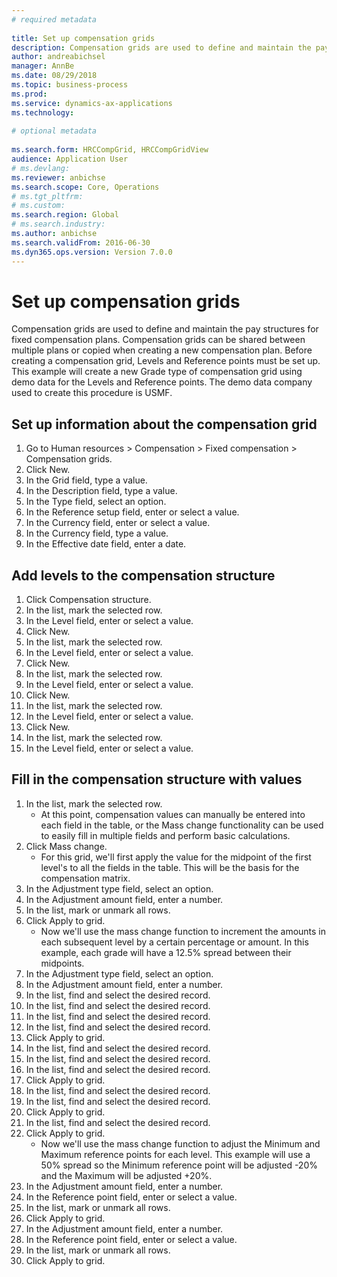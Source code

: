 ```yaml
--- 
# required metadata 
 
title: Set up compensation grids
description: Compensation grids are used to define and maintain the pay structures for fixed compensation plans. 
author: andreabichsel
manager: AnnBe 
ms.date: 08/29/2018
ms.topic: business-process 
ms.prod:  
ms.service: dynamics-ax-applications 
ms.technology:  
 
# optional metadata 
 
ms.search.form: HRCCompGrid, HRCCompGridView   
audience: Application User 
# ms.devlang:  
ms.reviewer: anbichse
ms.search.scope: Core, Operations 
# ms.tgt_pltfrm:  
# ms.custom:  
ms.search.region: Global
# ms.search.industry: 
ms.author: anbichse
ms.search.validFrom: 2016-06-30 
ms.dyn365.ops.version: Version 7.0.0 
---
```

# Set up compensation grids



Compensation grids are used to define and maintain the pay structures for fixed compensation plans. Compensation grids can be shared between multiple plans or copied when creating a new compensation plan.  Before creating a compensation grid, Levels and Reference points must be set up. This example will create a new Grade type of compensation grid using demo data for the Levels and Reference points. The demo data company used to create this procedure is USMF.


## Set up information about the compensation grid
1. Go to Human resources > Compensation > Fixed compensation > Compensation grids.
2. Click New.
3. In the Grid field, type a value.
4. In the Description field, type a value.
5. In the Type field, select an option.
6. In the Reference setup field, enter or select a value.
7. In the Currency field, enter or select a value.
8. In the Currency field, type a value.
9. In the Effective date field, enter a date.

## Add levels to the compensation structure
1. Click Compensation structure.
2. In the list, mark the selected row.
3. In the Level field, enter or select a value.
4. Click New.
5. In the list, mark the selected row.
6. In the Level field, enter or select a value.
7. Click New.
8. In the list, mark the selected row.
9. In the Level field, enter or select a value.
10. Click New.
11. In the list, mark the selected row.
12. In the Level field, enter or select a value.
13. Click New.
14. In the list, mark the selected row.
15. In the Level field, enter or select a value.

## Fill in the compensation structure with values
1. In the list, mark the selected row.
    * At this point, compensation values can manually be entered into each field in the table, or the Mass change functionality can be used to easily fill in multiple fields and perform basic calculations.  
2. Click Mass change.
    * For this grid, we'll first apply the value for the midpoint of the first level's to all the fields in the table. This will be the basis for the compensation matrix.  
3. In the Adjustment type field, select an option.
4. In the Adjustment amount field, enter a number.
5. In the list, mark or unmark all rows.
6. Click Apply to grid.
    * Now we'll use the mass change function to increment the amounts in each subsequent level by a certain percentage or amount. In this example, each grade will have a 12.5% spread between their midpoints.  
7. In the Adjustment type field, select an option.
8. In the Adjustment amount field, enter a number.
9. In the list, find and select the desired record.
10. In the list, find and select the desired record.
11. In the list, find and select the desired record.
12. In the list, find and select the desired record.
13. Click Apply to grid.
14. In the list, find and select the desired record.
15. In the list, find and select the desired record.
16. In the list, find and select the desired record.
17. Click Apply to grid.
18. In the list, find and select the desired record.
19. In the list, find and select the desired record.
20. Click Apply to grid.
21. In the list, find and select the desired record.
22. Click Apply to grid.
    * Now we'll use the mass change function to adjust the Minimum and Maximum reference points for each level. This example will use a 50% spread so the Minimum reference point will be adjusted -20% and the Maximum will be adjusted +20%.  
23. In the Adjustment amount field, enter a number.
24. In the Reference point field, enter or select a value.
25. In the list, mark or unmark all rows.
26. Click Apply to grid.
27. In the Adjustment amount field, enter a number.
28. In the Reference point field, enter or select a value.
29. In the list, mark or unmark all rows.
30. Click Apply to grid.

